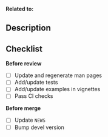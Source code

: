 **Related to:** <!-- Add links to related issues etc. here -->

## Description

<!-- Briefly describe what this PR does. Use dot points or a check list if needed -->

## Checklist

**Before review**

- [ ] Update and regenerate man pages
- [ ] Add/update tests
- [ ] Add/update examples in vignettes
- [ ] Pass CI checks

**Before merge**

- [ ] Update `NEWS`
- [ ] Bump devel version
